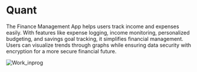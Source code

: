 # Quant
The Finance Management App helps users track income and expenses easily. With features like expense logging, income monitoring, personalized budgeting, and savings goal tracking, it simplifies financial management. Users can visualize trends through graphs while ensuring data security with encryption for a more secure financial future.




![Work_inprog](https://github.com/user-attachments/assets/489c99ba-da02-41ae-aa76-7173bf93cd5e)
